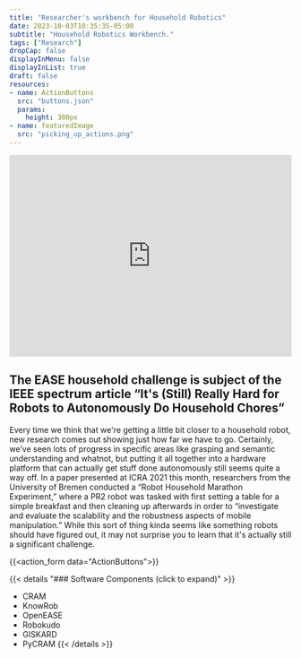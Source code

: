 ```yaml
---
title: "Researcher's workbench for Household Robotics"
date: 2023-10-03T10:35:35-05:00
subtitle: "Household Robotics Workbench."
tags: ["Research"]
dropCap: false
displayInMenu: false
displayInList: true
draft: false
resources:
- name: ActionButtons
  src: "buttons.json"
  params:
    height: 300px
- name: featuredImage
  src: "picking_up_actions.png"
---
```


<!--more-->

<iframe width="100%" height="360" src="https://www.youtube.com/embed/pv_n9FQRoZQ?si=j3CB2Sj4itd_1qlC" title="YouTube video player" frameborder="0" allow="accelerometer; autoplay; clipboard-write; encrypted-media; gyroscope; picture-in-picture; web-share" allowfullscreen></iframe>

## The EASE household challenge is subject of the IEEE spectrum article “It's (Still) Really Hard for Robots to Autonomously Do Household Chores”

Every time we think that we're getting a little bit closer to a household robot, new research comes out showing just how far we have to go. Certainly, we’ve seen lots of progress in specific areas like grasping and semantic understanding and whatnot, but putting it all together into a hardware platform that can actually get stuff done autonomously still seems quite a way off. In a paper presented at ICRA 2021 this month, researchers from the University of Bremen conducted a “Robot Household Marathon Experiment,” where a PR2 robot was tasked with first setting a table for a simple breakfast and then cleaning up afterwards in order to “investigate and evaluate the scalability and the robustness aspects of mobile manipulation.” While this sort of thing kinda seems like something robots should have figured out, it may not surprise you to learn that it's actually still a significant challenge.

<!-- <iframe frameBorder="0" style="width:100%;height:300px;" src="https://intel4coro.github.io/coai-list/#/widgets/ActionForm?data=/coai-list/household.json"></iframe> -->

{{<action_form data="ActionButtons">}}

{{< details "### Software Components (click to expand)" >}}
- CRAM
- KnowRob
- OpenEASE
- Robokudo
- GISKARD
- PyCRAM
{{< /details >}}
